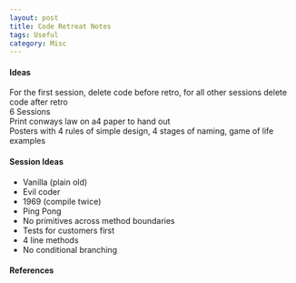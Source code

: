 ```yaml
---
layout: post
title: Code Retreat Notes
tags: Useful
category: Misc
---
```


#### Ideas ####

For the first session, delete code before retro, for all other sessions delete code after retro  
6 Sessions   
Print conways law on a4 paper to hand out  
Posters with 4 rules of simple design, 4 stages of naming, game of life examples  

#### Session Ideas ####

- Vanilla (plain old)  
- Evil coder  
- 1969 (compile twice)
- Ping Pong  
- No primitives across method boundaries  
- Tests for customers first  
- 4 line methods  
- No conditional branching  

#### References ####

